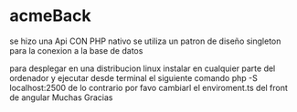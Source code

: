 # acmeBack
se hizo una Api CON PHP nativo se utiliza un patron de diseño singleton para la conexion a la base de datos 

para desplegar en una distribucion linux instalar en cualquier parte del ordenador y ejecutar desde terminal el siguiente comando php -S localhost:2500 de lo contrario por favo cambiarl el enviroment.ts del front de angular Muchas Gracias 
